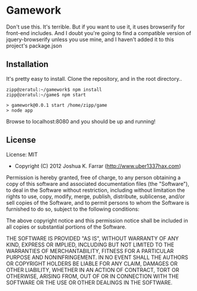 Gamework
========

Don't use this. It's terrible. But if you want to use it, it uses browserify for front-end includes. And I doubt you're going to find a compatible version of jquery-browserify unless you use mine, and I haven't added it to this project's package.json

Installation
------------

It's pretty easy to install. Clone the repository, and in the root directory..
```
zipp@zeratul:~/gamework$ npm install
zipp@zeratul:~/game$ npm start

> gamework@0.0.1 start /home/zipp/game
> node app

```

Browse to localhost:8080 and you should be up and running!

License
-------

License: MIT

* Copyright (C) 2012 Joshua K. Farrar (http://www.uber1337hax.com)

Permission is hereby granted, free of charge, to any person obtaining a copy of this software and associated documentation files (the "Software"), to deal in the Software without restriction, including without limitation the rights to use, copy, modify, merge, publish, distribute, sublicense, and/or sell copies of the Software, and to permit persons to whom the Software is furnished to do so, subject to the following conditions:

The above copyright notice and this permission notice shall be included in all copies or substantial portions of the Software.

THE SOFTWARE IS PROVIDED "AS IS", WITHOUT WARRANTY OF ANY KIND, EXPRESS OR IMPLIED, INCLUDING BUT NOT LIMITED TO THE WARRANTIES OF MERCHANTABILITY, FITNESS FOR A PARTICULAR PURPOSE AND NONINFRINGEMENT. IN NO EVENT SHALL THE AUTHORS OR COPYRIGHT HOLDERS BE LIABLE FOR ANY CLAIM, DAMAGES OR OTHER LIABILITY, WHETHER IN AN ACTION OF CONTRACT, TORT OR OTHERWISE, ARISING FROM, OUT OF OR IN CONNECTION WITH THE SOFTWARE OR THE USE OR OTHER DEALINGS IN THE SOFTWARE.
